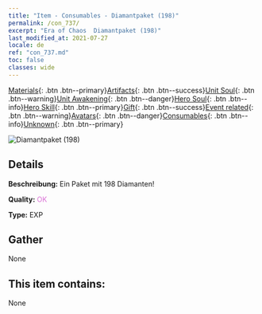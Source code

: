 ```yaml
---
title: "Item - Consumables - Diamantpaket (198)"
permalink: /con_737/
excerpt: "Era of Chaos  Diamantpaket (198)"
last_modified_at: 2021-07-27
locale: de
ref: "con_737.md"
toc: false
classes: wide
---
```

 [Materials](/ItemsDE/){: .btn .btn--primary}[Artifacts](/ItemsDE/Artifacts/){: .btn .btn--success}[Unit Soul](/ItemsDE/UnitSoul/){: .btn .btn--warning}[Unit Awakening](/ItemsDE/UnitAwakening/){: .btn .btn--danger}[Hero Soul](/ItemsDE/HeroSoul/){: .btn .btn--info}[Hero Skill](/ItemsDE/HeroSkill/){: .btn .btn--primary}[Gift](/ItemsDE/Gift/){: .btn .btn--success}[Event related](/ItemsDE/Events/){: .btn .btn--warning}[Avatars](/ItemsDE/Avatars/){: .btn .btn--danger}[Consumables](/ItemsDE/Consumables/){: .btn .btn--info}[Unknown](/ItemsDE/Unknown/){: .btn .btn--primary}

 ![Diamantpaket (198)](/images/t/i_tool_30273.png)

## Details
 **Beschreibung:** Ein Paket mit 198 Diamanten!

 **Quality:** <span style="color: #DA70D6">OK</span>

 **Type:** EXP

## Gather

  None

## This item contains:

  None

